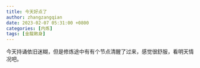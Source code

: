 ```yaml
---
title: 今天好点了
author: zhangzangqian
date: 2023-02-07 05:31:00 +0800
categories: [内炼]
tags: [金龍敕身]
---
```


今天持诵依旧迷糊，但是修炼途中有有个节点清醒了过来，感觉很舒服，看明天情况吧。